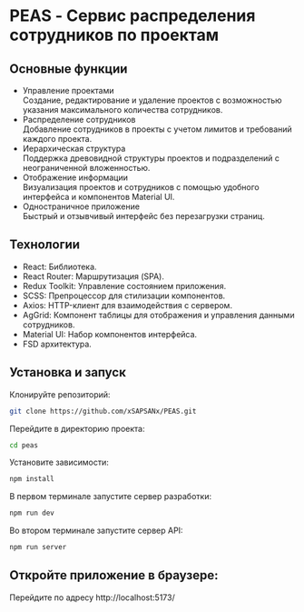 # PEAS - Сервис распределения сотрудников по проектам


## Основные функции
- Управление проектами<br>
Создание, редактирование и удаление проектов  с возможностью указания максимального количества сотрудников.
- Распределение сотрудников<br>
Добавление сотрудников в проекты с учетом лимитов и требований каждого проекта.
- Иерархическая структура<br>
Поддержка древовидной структуры проектов и подразделений с неограниченной вложенностью.
- Отображение информации<br>
Визуализация проектов и сотрудников с помощью удобного интерфейса и компонентов Material UI.
- Одностраничное приложение<br>
Быстрый и отзывчивый интерфейс без перезагрузки страниц.

## Технологии

- React: Библиотека.
- React Router: Маршрутизация (SPA).
- Redux Toolkit: Управление состоянием приложения.
- SCSS: Препроцессор для стилизации компонентов.
- Axios: HTTP-клиент для взаимодействия с сервером.
- AgGrid: Компонент таблицы для отображения и управления данными сотрудников.
- Material UI: Набор компонентов интерфейса.
- FSD архитектура.

## Установка и запуск

Клонируйте репозиторий:
```bash
git clone https://github.com/xSAPSANx/PEAS.git
```

Перейдите в директорию проекта:
```bash
cd peas
```

Установите зависимости:
```bash
npm install
```

В первом терминале запустите сервер разработки:
```bash
npm run dev
```

Во втором терминале запустите сервер API:
```bash
npm run server
```

## Откройте приложение в браузере:

Перейдите по адресу http://localhost:5173/
